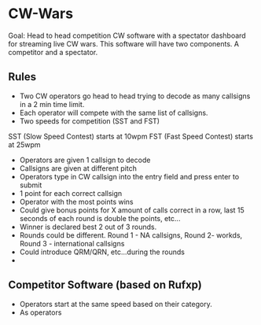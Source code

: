 # CW-Wars
Goal: Head to head competition CW software with a spectator dashboard for streaming live CW wars.  This software will have two components.  A competitor and a spectator. 

## Rules
- Two CW operators go head to head trying to decode as many callsigns in a 2 min time limit.
- Each operator will compete with the same list of callsigns.
- Two speeds for competition (SST and FST)

SST (Slow Speed Contest) starts at 10wpm
FST (Fast Speed Contest) starts at 25wpm

- Operators are given 1 callsign to decode
- Callsigns are given at different pitch
- Operators type in CW callsign into the entry field and press enter to submit
- 1 point for each correct callsign
- Operator with the most points wins
- Could give bonus points for X amount of calls correct in a row, last 15 seconds of each round is double the points, etc...
- Winner is declared best 2 out of 3 rounds.
- Rounds could be different.  Round 1 - NA callsigns, Round 2- workds, Round 3 - international callsigns
- Could introduce QRM/QRN, etc...during the rounds
- 

## Competitor Software (based on Rufxp)
- Operators start at the same speed based on their category.
- As operators 
